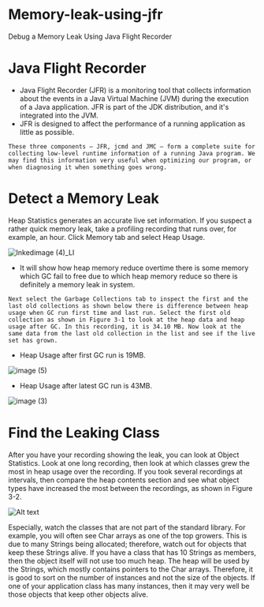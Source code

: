 # Memory-leak-using-jfr
Debug a Memory Leak Using Java Flight Recorder

# Java Flight Recorder

* Java Flight Recorder (JFR) is a monitoring tool that collects information about the events in a Java Virtual Machine (JVM) during the execution of a Java application. JFR is part of the JDK distribution, and it's integrated into the JVM.
* JFR is designed to affect the performance of a running application as little as possible.

``
These three components — JFR, jcmd and JMC — form a complete suite for collecting low-level runtime information of a running Java program. We may find this information very useful when optimizing our program, or when diagnosing it when something goes wrong.
``

# Detect a Memory Leak

Heap Statistics generates an accurate live set information. If you suspect a rather quick memory leak, take a profiling recording that runs over, for example, an hour. Click Memory tab and select Heap Usage.


![Inkedimage (4)_LI](https://user-images.githubusercontent.com/30730414/118960827-4ab18600-b981-11eb-9b8a-497d80facd26.jpg)

* It will show how heap memory reduce overtime there is some memory which GC fail to free  due to which heap memory reduce so there is definitely a memory leak in system.


``
Next select the Garbage Collections tab to inspect the first and the last old collections as shown below there is difference between heap usage when GC run first time and last run.
Select the first old collection as shown in Figure 3-1 to look at the heap data and heap usage after GC. In this recording, it is 34.10 MB. Now look at the same data from the last old collection in the list and see if the live set has grown.
``

* Heap Usage after first GC run is 19MB. 


![image (5)](https://user-images.githubusercontent.com/30730414/118962655-3a9aa600-b983-11eb-9a27-8e368ab8a20b.png) 



* Heap Usage after latest GC run is 43MB.


![image (3)](https://user-images.githubusercontent.com/30730414/118962765-5900a180-b983-11eb-8793-dacfd73095e2.png)

# Find the Leaking Class
After you have your recording showing the leak, you can look at Object Statistics. Look at one long recording, then look at which classes grew the most in heap usage over the recording. If you took several recordings at intervals, then compare the heap contents section and see what object types have increased the most between the recordings, as shown in Figure 3-2.

![Alt text](https://docs.oracle.com/javase/8/docs/technotes/guides/troubleshoot/img/jfr-memory-leak.png)

Especially, watch the classes that are not part of the standard library. For example, you will often see Char arrays as one of the top growers. This is due to many Strings being allocated; therefore, watch out for objects that keep these Strings alive. If you have a class that has 10 Strings as members, then the object itself will not use too much heap. The heap will be used by the Strings, which mostly contains pointers to the Char arrays. Therefore, it is good to sort on the number of instances and not the size of the objects. If one of your application class has many instances, then it may very well be those objects that keep other objects alive.

